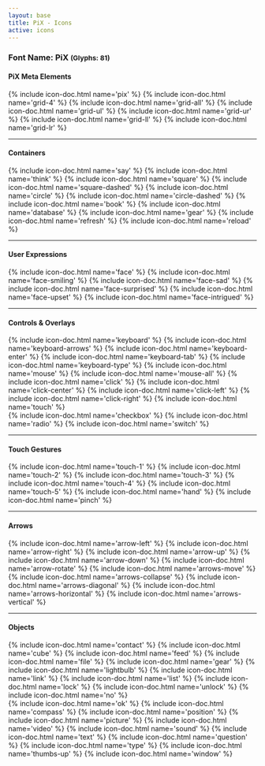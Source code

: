 ```yaml
---
layout: base
title: PiX - Icons
active: icons
---
```




<h3><span>Font Name:</span> PiX <small>(Glyphs:&nbsp;81)</small></h3>
<!--
<p>This font family is designed specially for representing the actions and processes involved in the flow of user experience. The icon structure supports stacking elements based on a simple grid system:</p> -->

<h4>PiX Meta Elements</h4>
<div class='row'>
    {% include icon-doc.html name='pix' %}
    {% include icon-doc.html name='grid-4' %}
    {% include icon-doc.html name='grid-all' %}
    {% include icon-doc.html name='grid-ul' %}
    {% include icon-doc.html name='grid-ur' %}
    {% include icon-doc.html name='grid-ll' %}
    {% include icon-doc.html name='grid-lr' %}
</div>
<hr>
<h4>Containers</h4>
<div class='row'>
    {% include icon-doc.html name='say' %}
    {% include icon-doc.html name='think' %}
    {% include icon-doc.html name='square' %}
    {% include icon-doc.html name='square-dashed' %}
    {% include icon-doc.html name='circle' %}
    {% include icon-doc.html name='circle-dashed' %}
    {% include icon-doc.html name='book' %}
    {% include icon-doc.html name='database' %}
    {% include icon-doc.html name='gear' %}
    {% include icon-doc.html name='refresh' %}
    {% include icon-doc.html name='reload' %}
</div>
<hr>
<h4>User Expressions</h4>
<div class='row'>
    {% include icon-doc.html name='face' %}
    {% include icon-doc.html name='face-smiling' %}
    {% include icon-doc.html name='face-sad' %}
    {% include icon-doc.html name='face-surprised' %}
    {% include icon-doc.html name='face-upset' %}
    {% include icon-doc.html name='face-intrigued' %}
</div>
<hr>
<h4>Controls & Overlays</h4>
<div class='row'>
    {% include icon-doc.html name='keyboard' %}
    {% include icon-doc.html name='keyboard-arrows' %}
    {% include icon-doc.html name='keyboard-enter' %}
    {% include icon-doc.html name='keyboard-tab' %}
    {% include icon-doc.html name='keyboard-type' %}
    {% include icon-doc.html name='mouse' %}
    {% include icon-doc.html name='mouse-all' %}
    {% include icon-doc.html name='click' %}
    {% include icon-doc.html name='click-center' %}
    {% include icon-doc.html name='click-left' %}
    {% include icon-doc.html name='click-right' %}
    {% include icon-doc.html name='touch' %}
</div>
<div class='row'><!-- objects, second row -->
    {% include icon-doc.html name='checkbox' %}
    {% include icon-doc.html name='radio' %}
    {% include icon-doc.html name='switch' %}
</div>
<hr>
<h4>Touch Gestures</h4>
<div class='row'>
    {% include icon-doc.html name='touch-1' %}
    {% include icon-doc.html name='touch-2' %}
    {% include icon-doc.html name='touch-3' %}
    {% include icon-doc.html name='touch-4' %}
    {% include icon-doc.html name='touch-5' %}
    {% include icon-doc.html name='hand' %}
    {% include icon-doc.html name='pinch' %}
</div>
<hr>
<h4>Arrows</h4>
<div class='row'>
    {% include icon-doc.html name='arrow-left' %}
    {% include icon-doc.html name='arrow-right' %}
    {% include icon-doc.html name='arrow-up' %}
    {% include icon-doc.html name='arrow-down' %}
    {% include icon-doc.html name='arrow-rotate' %}
    {% include icon-doc.html name='arrows-move' %}
    {% include icon-doc.html name='arrows-collapse' %}
    {% include icon-doc.html name='arrows-diagonal' %}
    {% include icon-doc.html name='arrows-horizontal' %}
    {% include icon-doc.html name='arrows-vertical' %}
</div>
<hr>
<h4>Objects</h4>
<div class='row'>
    {% include icon-doc.html name='contact' %}
    {% include icon-doc.html name='cube' %}
    {% include icon-doc.html name='feed' %}
    {% include icon-doc.html name='file' %}
    {% include icon-doc.html name='gear' %}
    {% include icon-doc.html name='lightbulb' %}
    {% include icon-doc.html name='link' %}
    {% include icon-doc.html name='list' %}
    {% include icon-doc.html name='lock' %}
    {% include icon-doc.html name='unlock' %}
    {% include icon-doc.html name='no' %}
</div>
<div class='row'>
    {% include icon-doc.html name='ok' %}
    {% include icon-doc.html name='compass' %}
    {% include icon-doc.html name='position' %}
    {% include icon-doc.html name='picture' %}
    {% include icon-doc.html name='video' %}
    {% include icon-doc.html name='sound' %}
    {% include icon-doc.html name='text' %}
    {% include icon-doc.html name='question' %}
    {% include icon-doc.html name='type' %}
    {% include icon-doc.html name='thumbs-up' %}
    {% include icon-doc.html name='window' %}
</div>